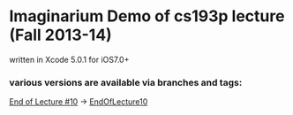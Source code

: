 # Imaginarium Demo of cs193p lecture (Fall 2013-14)

written in Xcode 5.0.1 for iOS7.0+


### various versions are available via branches and tags:



[End of Lecture #10](http://cs193p.m2m.at/cs193p-lecture-10-multithreading-scroll-view/) -> [EndOfLecture10](https://github.com/m2mtech/imaginarium-2013-14/tree/EndOfLecture10)

